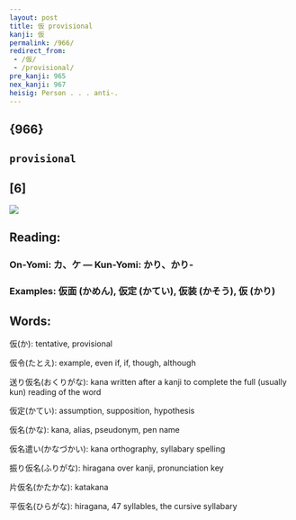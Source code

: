 ```yaml
---
layout: post
title: 仮 provisional
kanji: 仮
permalink: /966/
redirect_from:
 - /仮/
 - /provisional/
pre_kanji: 965
nex_kanji: 967
heisig: Person . . . anti-.
---
```


## {966}

## `provisional`

## [6]

<div class="stroke"><img src="E4BBAE.png" /></div>

## Reading:

### On-Yomi: カ、ケ &mdash; Kun-Yomi: かり、かり-

### Examples: 仮面 (かめん), 仮定 (かてい), 仮装 (かそう), 仮 (かり)

## Words:

仮(か): tentative, provisional

仮令(たとえ): example, even if, if, though, although

送り仮名(おくりがな): kana written after a kanji to complete the full (usually kun) reading of the word

仮定(かてい): assumption, supposition, hypothesis

仮名(かな): kana, alias, pseudonym, pen name

仮名遣い(かなづかい): kana orthography, syllabary spelling

振り仮名(ふりがな): hiragana over kanji, pronunciation key

片仮名(かたかな): katakana

平仮名(ひらがな): hiragana, 47 syllables, the cursive syllabary
